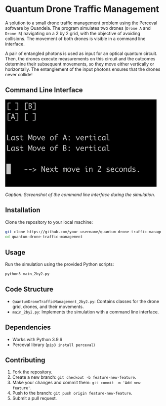 # Quantum Drone Traffic Management

A solution to a small drone traffic management problem using the Perceval software by Quandela. The program simulates two drones (`Drone A` and `Drone B`) navigating on a 2 by 2 grid, with the objective of avoiding collisions. The movement of both drones is visible in a command line interface. 

A pair of entangled photons is used as input for an optical quantum circuit. Then, the drones execute measurements on this circuit and the outcomes determine their subsequent movements, so they move either vertically or horizontally. The entanglement of the input photons ensures that the drones never collide!

## Command Line Interface

![Command Line Interface](cli_screenshot.png)

*Caption: Screenshot of the command line interface during the simulation.*

## Installation

Clone the repository to your local machine:

```bash
git clone https://github.com/your-username/quantum-drone-traffic-management.git
cd quantum-drone-traffic-management
```

## Usage

Run the simulation using the provided Python scripts:

```bash
python3 main_2by2.py
```

## Code Structure

- `QuantumDroneTrafficManagement_2by2.py`: Contains classes for the drone grid, drones, and their movements.
- `main_2by2.py`: Implements the simulation with a command line interface.

## Dependencies

- Works with Python 3.9.6
- Perceval library (`pip3 install perceval`)

## Contributing

1. Fork the repository.
2. Create a new branch: `git checkout -b feature-new-feature`.
3. Make your changes and commit them: `git commit -m 'Add new feature'`.
4. Push to the branch: `git push origin feature-new-feature`.
5. Submit a pull request.
